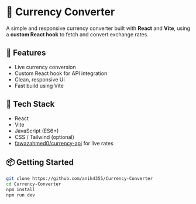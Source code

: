 # 💱 Currency Converter

A simple and responsive currency converter built with **React** and **Vite**, using a **custom React hook** to fetch and convert exchange rates.

## 🚀 Features

- Live currency conversion
- Custom React hook for API integration
- Clean, responsive UI
- Fast build using Vite

## 🧰 Tech Stack

- React
- Vite
- JavaScript (ES6+)
- CSS / Tailwind (optional)
- [fawazahmed0/currency-api](https://github.com/fawazahmed0/currency-api) for live rates

## 📦 Getting Started

```bash
git clone https://github.com/anik4355/Currency-Converter
cd Currency-Converter
npm install
npm run dev
```
